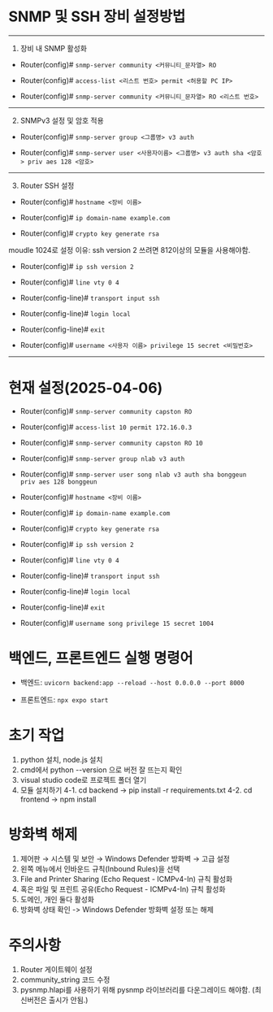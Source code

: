 # SNMP 및 SSH 장비 설정방법
***
1. 장비 내 SNMP 활성화
 - Router(config)# ```snmp-server community <커뮤니티_문자열> RO```

 - Router(config)# ```access-list <리스트 번호> permit <허용할 PC IP>```

 - Router(config)# ```snmp-server community <커뮤니티_문자열> RO <리스트 번호>```
***
2. SNMPv3 설정 및 암호 적용
 - Router(config)# ```snmp-server group <그룹명> v3 auth```

 - Router(config)# ```snmp-server user <사용자이름> <그룹명> v3 auth sha <암호> priv aes 128 <암호>```
***
3. Router SSH 설정
 - Router(config)# ```hostname <장비 이름>```

 - Router(config)# ```ip domain-name example.com```

 - Router(config)# ```crypto key generate rsa```

 moudle 1024로 설정
 이유: ssh version 2 쓰려면 812이상의 모듈을 사용해야함.

 - Router(config)# ```ip ssh version 2```

 - Router(config)# ```line vty 0 4```

 - Router(config-line)# ```transport input ssh```

 - Router(config-line)# ```login local```

 - Router(config-line)# ```exit```

 - Router(config)# ```username <사용자 이름> privilege 15 secret <비밀번호>```
***
# 현재 설정(2025-04-06)
 - Router(config)# ```snmp-server community capston RO```

 - Router(config)# ```access-list 10 permit 172.16.0.3```

 - Router(config)# ```snmp-server community capston RO 10```

 - Router(config)# ```snmp-server group nlab v3 auth```

 - Router(config)# ```snmp-server user song nlab v3 auth sha bonggeun priv aes 128 bonggeun```


 - Router(config)# ```hostname <장비 이름>```

 - Router(config)# ```ip domain-name example.com```

 - Router(config)# ```crypto key generate rsa```

 - Router(config)# ```ip ssh version 2```

 - Router(config)# ```line vty 0 4```

 - Router(config-line)# ```transport input ssh```

 - Router(config-line)# ```login local```

 - Router(config-line)# ```exit```

 - Router(config)# ```username song privilege 15 secret 1004```

# 백엔드, 프론트엔드 실행 명령어
 - 백엔드: ```uvicorn backend:app --reload --host 0.0.0.0 --port 8000 ```

 - 프론트엔드: ```npx expo start ```

# 초기 작업
1. python 설치, node.js 설치
2. cmd에서 python --version 으로 버전 잘 뜨는지 확인
3. visual studio code로 프로젝트 폴더 열기
4. 모듈 설치하기
4-1. cd backend -> pip install -r requirements.txt
4-2. cd frontend -> npm install

# 방화벽 해제
1. 제어판 → 시스템 및 보안 → Windows Defender 방화벽 → 고급 설정
2. 왼쪽 메뉴에서 인바운드 규칙(Inbound Rules)을 선택
3. File and Printer Sharing (Echo Request - ICMPv4-In) 규칙 활성화
4. 혹은 파일 및 프린트 공유(Echo Request - ICMPv4-In) 규칙 활성화
5. 도메인, 개인 둘다 활성화
6. 방화벽 상태 확인 -> Windows Defender 방화벽 설정 또는 해제

# 주의사항
1. Router 게이트웨이 설정
2. community_string 코드 수정
3. pysnmp.hlapi를 사용하기 위해 pysnmp 라이브러리를 다운그레이드 해야함. (최신버전은 출시가 안됨.)

